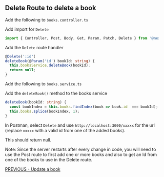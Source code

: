 ## Delete Route to delete a book

Add the following to `books.controller.ts`

Add import for `Delete`

```ts
import { Controller, Post, Body, Get, Param, Patch, Delete } from '@nestjs/common';
```

Add the `Delete` route handler

```ts
@Delete(':id')
deleteBook(@Param('id') bookId: string) {
  this.booksService.deleteBook(bookId);
  return null;
}
```

Add the following to `books.service.ts`

Add the `deleteBook()` method to the books service

```ts
deleteBook(bookId: string) {
  const bookIndex = this.books.findIndex(book => book.id  === bookId);
  this.books.splice(bookIndex, 1);
}
```

In Postman, select `Delete` and use `http://localhost:3000/xxxxx` for the url (replace `xxxxx` with a valid id from one of the added books).

This should return null.

Note: Since the server restarts after every change in code, you will need to use the Post route to first add one or more books and also to get an Id from one of the books to use in the Delete route.

[PREVIOUS - Update a book](https://github.com/stevewitman/nest-api/blob/master/README4-Update%20a%20book.md)